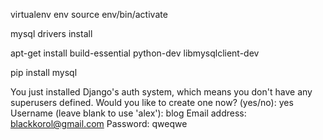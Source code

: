 virtualenv env
source env/bin/activate 

mysql drivers install

apt-get install build-essential python-dev libmysqlclient-dev

pip install mysql


You just installed Django's auth system, which means you don't have any superusers defined.
Would you like to create one now? (yes/no): yes
Username (leave blank to use 'alex'): blog
Email address: blackkorol@gmail.com
Password: qweqwe



